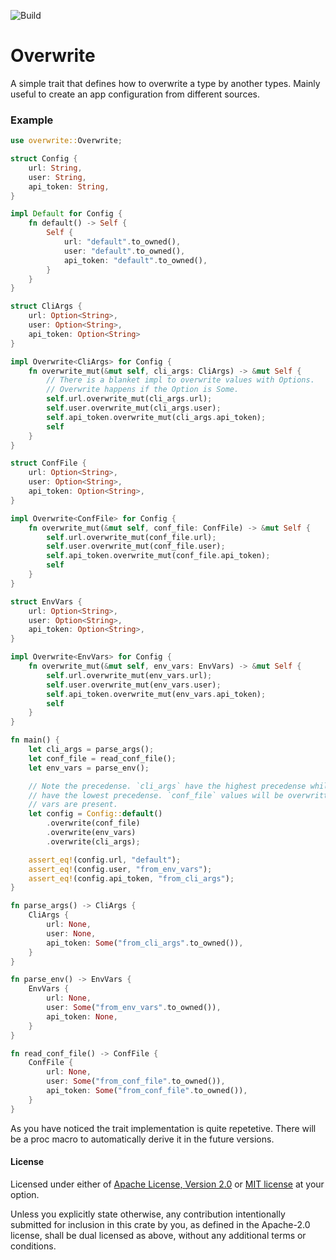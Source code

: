 ![Build](https://github.com/a1akris/overwrite/actions/workflows/build.yml/badge.svg)

# Overwrite
A simple trait that defines how to overwrite a type by another types.
Mainly useful to create an app configuration from different sources.

### Example

```rust
use overwrite::Overwrite;

struct Config {
    url: String,
    user: String,
    api_token: String,
}

impl Default for Config {
    fn default() -> Self {
        Self {
            url: "default".to_owned(),
            user: "default".to_owned(),
            api_token: "default".to_owned(),
        }
    }
}

struct CliArgs {
    url: Option<String>,
    user: Option<String>,
    api_token: Option<String>
}

impl Overwrite<CliArgs> for Config {
    fn overwrite_mut(&mut self, cli_args: CliArgs) -> &mut Self {
        // There is a blanket impl to overwrite values with Options.
        // Overwrite happens if the Option is Some.
        self.url.overwrite_mut(cli_args.url);
        self.user.overwrite_mut(cli_args.user);
        self.api_token.overwrite_mut(cli_args.api_token);
        self
    }
}

struct ConfFile {
    url: Option<String>,
    user: Option<String>,
    api_token: Option<String>,
}

impl Overwrite<ConfFile> for Config {
    fn overwrite_mut(&mut self, conf_file: ConfFile) -> &mut Self {
        self.url.overwrite_mut(conf_file.url);
        self.user.overwrite_mut(conf_file.user);
        self.api_token.overwrite_mut(conf_file.api_token);
        self
    }
}

struct EnvVars {
    url: Option<String>,
    user: Option<String>,
    api_token: Option<String>,
}

impl Overwrite<EnvVars> for Config {
    fn overwrite_mut(&mut self, env_vars: EnvVars) -> &mut Self {
        self.url.overwrite_mut(env_vars.url);
        self.user.overwrite_mut(env_vars.user);
        self.api_token.overwrite_mut(env_vars.api_token);
        self
    }
}

fn main() {
    let cli_args = parse_args();
    let conf_file = read_conf_file();
    let env_vars = parse_env();

    // Note the precedense. `cli_args` have the highest precedense while default config values
    // have the lowest precedense. `conf_file` values will be overwritten by `env_vars` if env
    // vars are present.
    let config = Config::default()
        .overwrite(conf_file)
        .overwrite(env_vars)
        .overwrite(cli_args);

    assert_eq!(config.url, "default");
    assert_eq!(config.user, "from_env_vars");
    assert_eq!(config.api_token, "from_cli_args");
}

fn parse_args() -> CliArgs {
    CliArgs {
        url: None,
        user: None,
        api_token: Some("from_cli_args".to_owned()),
    }
}

fn parse_env() -> EnvVars {
    EnvVars {
        url: None,
        user: Some("from_env_vars".to_owned()),
        api_token: None,
    }
}

fn read_conf_file() -> ConfFile {
    ConfFile {
        url: None,
        user: Some("from_conf_file".to_owned()),
        api_token: Some("from_conf_file".to_owned()),
    }
}
```

As you have noticed the trait implementation is quite repetetive. There will be
a proc macro to automatically derive it in the future versions.

#### License

Licensed under either of [Apache License, Version 2.0](LICENSE-APACHE) or [MIT
license](LICENSE-MIT) at your option.

Unless you explicitly state otherwise, any contribution intentionally submitted
for inclusion in this crate by you, as defined in the Apache-2.0 license, shall
be dual licensed as above, without any additional terms or conditions.
